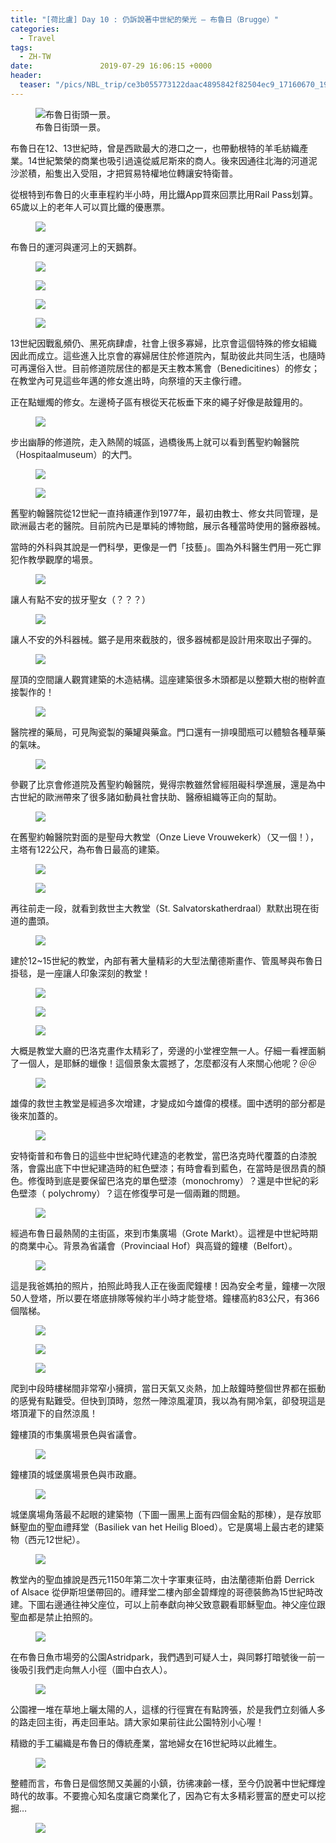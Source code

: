```yaml
---
title: "[荷比盧] Day 10 : 仍訴說著中世紀的榮光 — 布魯日（Brugge）"
categories:
  - Travel
tags:
  - ZH-TW
date:               2019-07-29 16:06:15 +0000
header:
  teaser: "/pics/NBL_trip/ce3b055773122daac4895842f82504ec9_17160670_190727_0099.jpg"
---
```

<figure style="width: 600px" class="align-center">
<img src="/pics/NBL_trip/ce3b055773122daac4895842f82504ec9_17160670_190727_0099.jpg" alt="布魯日街頭一景。">
<figcaption>布魯日街頭一景。</figcaption>
</figure>

布魯日在12、13世紀時，曾是西歐最大的港口之一，也帶動根特的羊毛紡織產業。14世紀繁榮的商業也吸引過遠從威尼斯來的商人。後來因通往北海的河道泥沙淤積，船隻出入受阻，才把貿易特權地位轉讓安特衛普。


從根特到布魯日的火車車程約半小時，用比鐵App買來回票比用Rail Pass划算。65歲以上的老年人可以買比鐵的優惠票。
<figure style="width: 600px" class="align-center">
<img src="/pics/NBL_trip/IMG_6944.jpg">
</figure>


布魯日的運河與運河上的天鵝群。
<figure style="width: 400px" class="align-center">
<img src="/pics/NBL_trip/IMG_6939.jpg">
</figure>
<figure style="width: 400px" class="align-center">
<img src="/pics/NBL_trip/IMG_6949.jpg">
</figure>
<figure style="width: 600px" class="align-center">
<img src="/pics/NBL_trip/ce3b055773122daac4895842f82504ec9_17160670_190727_0023.jpg">
</figure>
<figure style="width: 600px" class="align-center">
<img src="/pics/NBL_trip/ce3b055773122daac4895842f82504ec9_17160670_190727_0016.jpg">
</figure>


13世紀因戰亂頻仍、黑死病肆虐，社會上很多寡婦，比京會這個特殊的修女組織因此而成立。這些進入比京會的寡婦居住於修道院內，幫助彼此共同生活，也隨時可再還俗入世。目前修道院居住的都是天主教本篤會（Benedicitines）的修女；在教堂內可見這些年邁的修女進出時，向祭壇的天主像行禮。

正在點蠟燭的修女。左邊椅子區有根從天花板垂下來的繩子好像是敲鐘用的。
<figure style="width: 600px" class="align-center">
<img src="/pics/NBL_trip/ce3b055773122daac4895842f82504ec9_17160670_190727_0019.jpg">
</figure>


步出幽靜的修道院，走入熱鬧的城區，過橋後馬上就可以看到舊聖約翰醫院（Hospitaalmuseum）的大門。
<figure style="width: 400px" class="align-center">
<img src="/pics/NBL_trip/IMG_6955.jpg">
</figure>
<figure style="width: 400px" class="align-center">
<img src="/pics/NBL_trip/ce3b055773122daac4895842f82504ec9_17160670_190727_0042.jpg">
</figure>

舊聖約翰醫院從12世紀一直持續運作到1977年，最初由教士、修女共同管理，是歐洲最古老的醫院。目前院內已是單純的博物館，展示各種當時使用的醫療器械。

當時的外科與其說是一們科學，更像是一們「技藝」。圖為外科醫生們用一死亡罪犯作教學觀摩的場景。
<figure style="width: 600px" class="align-center">
<img src="/pics/NBL_trip/ce3b055773122daac4895842f82504ec9_17160670_190727_0040.jpg">
</figure>


讓人有點不安的拔牙聖女（？？？）
<figure style="width: 400px" class="align-center">
<img src="/pics/NBL_trip/ce3b055773122daac4895842f82504ec9_17160670_190727_0037.jpg">
</figure>

讓人不安的外科器械。鋸子是用來截肢的，很多器械都是設計用來取出子彈的。
<figure style="width: 600px" class="align-center">
<img src="/pics/NBL_trip/ce3b055773122daac4895842f82504ec9_17160670_190727_0041.jpg">
</figure>

屋頂的空間讓人觀賞建築的木造結構。這座建築很多木頭都是以整顆大樹的樹幹直接製作的！
<figure style="width: 600px" class="align-center">
<img src="/pics/NBL_trip/ce3b055773122daac4895842f82504ec9_17160670_190727_0044.jpg">
</figure>

醫院裡的藥局，可見陶瓷製的藥罐與藥盒。門口還有一排嗅聞瓶可以體驗各種草藥的氣味。
<figure style="width: 600px" class="align-center">
<img src="/pics/NBL_trip/ce3b055773122daac4895842f82504ec9_17160670_190727_0049.jpg">
</figure>


參觀了比京會修道院及舊聖約翰醫院，覺得宗教雖然曾經阻礙科學進展，還是為中古世紀的歐洲帶來了很多諸如動員社會扶助、醫療組織等正向的幫助。
<figure style="width: 600px" class="align-center">
<img src="/pics/NBL_trip/ce3b055773122daac4895842f82504ec9_17160670_190727_0045.jpg">
</figure>


在舊聖約翰醫院對面的是聖母大教堂（Onze Lieve Vrouwekerk）（又一個！），主塔有122公尺，為布魯日最高的建築。
<figure style="width: 400px" class="align-center">
<img src="/pics/NBL_trip/ce3b055773122daac4895842f82504ec9_17160670_190727_0050.jpg">
</figure>
<figure style="width: 600px" class="align-center">
<img src="/pics/NBL_trip/ce3b055773122daac4895842f82504ec9_17160670_190727_0054.jpg">
</figure>


再往前走一段，就看到救世主大教堂（St. Salvatorskatherdraal）默默出現在街道的盡頭。
<figure style="width: 400px" class="align-center">
<img src="/pics/NBL_trip/ce3b055773122daac4895842f82504ec9_17160670_190727_0055.jpg">
</figure>


建於12~15世紀的教堂，內部有著大量精彩的大型法蘭德斯畫作、管風琴與布魯日掛毯，是一座讓人印象深刻的教堂！
<figure style="width: 400px" class="align-center">
<img src="/pics/NBL_trip/ce3b055773122daac4895842f82504ec9_17160670_190727_0063.jpg">
</figure>
<figure style="width: 400px" class="align-center">
<img src="/pics/NBL_trip/ce3b055773122daac4895842f82504ec9_17160670_190727_0067.jpg">
</figure>
<figure style="width: 400px" class="align-center">
<img src="/pics/NBL_trip/ce3b055773122daac4895842f82504ec9_17160670_190727_0065.jpg">
</figure>

大概是教堂大廳的巴洛克畫作太精彩了，旁邊的小堂裡空無一人。仔細一看裡面躺了一個人，是耶穌的蠟像！這個景象太震撼了，怎麼都沒有人來關心他呢？＠＠
<figure style="width: 400px" class="align-center">
<img src="/pics/NBL_trip/IMG_6976.jpg">
</figure>


雄偉的救世主教堂是經過多次增建，才變成如今雄偉的模樣。圖中透明的部分都是後來加蓋的。
<figure style="width: 600px" class="align-center">
<img src="/pics/NBL_trip/ce3b055773122daac4895842f82504ec9_17160670_190727_0070.jpg">
</figure>


安特衛普和布魯日的這些中世紀時代建造的老教堂，當巴洛克時代覆蓋的白漆脫落，會露出底下中世紀建造時的紅色壁漆；有時會看到藍色，在當時是很昂貴的顏色。修復時到底是要保留巴洛克的單色壁漆（monochromy）？還是中世紀的彩色壁漆（ polychromy）？這在修復學可是一個兩難的問題。
<figure style="width: 400px" class="align-center">
<img src="/pics/NBL_trip/ce3b055773122daac4895842f82504ec9_17160670_190727_0069.jpg">
</figure>

經過布魯日最熱鬧的主街區，來到市集廣場（Grote Markt）。這裡是中世紀時期的商業中心。背景為省議會（Provinciaal Hof）與高聳的鐘樓（Belfort）。
<figure style="width: 600px" class="align-center">
<img src="/pics/NBL_trip/ce3b055773122daac4895842f82504ec9_17160670_190727_0078.jpg">
</figure>


這是我爸媽拍的照片，拍照此時我人正在後面爬鐘樓！因為安全考量，鐘樓一次限50人登塔，所以要在塔底排隊等候約半小時才能登塔。鐘樓高約83公尺，有366個階梯。
<figure style="width: 600px" class="align-center">
<img src="/pics/NBL_trip/IMG_6993.jpg">
</figure>
<figure style="width: 400px" class="align-center">
<img src="/pics/NBL_trip/IMG_6986.jpg">
</figure>
<figure style="width: 400px" class="align-center">
<img src="/pics/NBL_trip/Photo-2019-07-24-9-23-49-PM.jpg">
</figure>


爬到中段時樓梯間非常窄小擁擠，當日天氣又炎熱，加上敲鐘時整個世界都在振動的感覺有點難受。但快到頂時，忽然一陣涼風灌頂，我以為有開冷氣，卻發現這是塔頂灌下的自然涼風！

鐘樓頂的市集廣場景色與省議會。
<figure style="width: 600px" class="align-center">
<img src="/pics/NBL_trip/Photo-2019-07-24-9-24-54-PM.jpg">
</figure>

鐘樓頂的城堡廣場景色與市政廳。
<figure style="width: 400px" class="align-center">
<img src="/pics/NBL_trip/Photo-2019-07-24-9-26-20-PM.jpg">
</figure>

城堡廣場角落最不起眼的建築物（下圖一團黑上面有四個金點的那棟），是存放耶穌聖血的聖血禮拜堂（Basiliek van het Heilig Bloed）。它是廣場上最古老的建築物（西元12世紀）。
<figure style="width: 600px" class="align-center">
<img src="/pics/NBL_trip/ce3b055773122daac4895842f82504ec9_17160670_190727_0087.jpg">
</figure>

教堂內的聖血據說是西元1150年第二次十字軍東征時，由法蘭德斯伯爵 Derrick of Alsace 從伊斯坦堡帶回的。禮拜堂二樓內部金碧輝煌的哥德裝飾為15世紀時改建。下圖右邊通往神父座位，可以上前奉獻向神父致意觀看耶穌聖血。神父座位跟聖血都是禁止拍照的。
<figure style="width: 600px" class="align-center">
<img src="/pics/NBL_trip/ce3b055773122daac4895842f82504ec9_17160670_190727_0089.jpg">
</figure>


在布魯日魚市場旁的公園Astridpark，我們遇到可疑人士，與同夥打暗號後一前一後吸引我們走向無人小徑（圖中白衣人）。
<figure style="width: 400px" class="align-center">
<img src="/pics/NBL_trip/ce3b055773122daac4895842f82504ec9_17160670_190727_0093.jpg">
</figure>


公園裡一堆在草地上曬太陽的人，這樣的行徑實在有點誇張，於是我們立刻循人多的路走回主街，再走回車站。請大家如果前往此公園特別小心喔！



精緻的手工編織是布魯日的傳統產業，當地婦女在16世紀時以此維生。
<figure style="width: 400px" class="align-center">
<img src="/pics/NBL_trip/ce3b055773122daac4895842f82504ec9_17160670_190727_0085.jpg">
</figure>


整體而言，布魯日是個悠閒又美麗的小鎮，彷彿凍齡一樣，至今仍說著中世紀輝煌時代的故事。不要擔心知名度讓它商業化了，因為它有太多精彩豐富的歷史可以挖掘…
<figure style="width: 400px" class="align-center">
<img src="/pics/NBL_trip/IMG_6968.jpg">
</figure>
